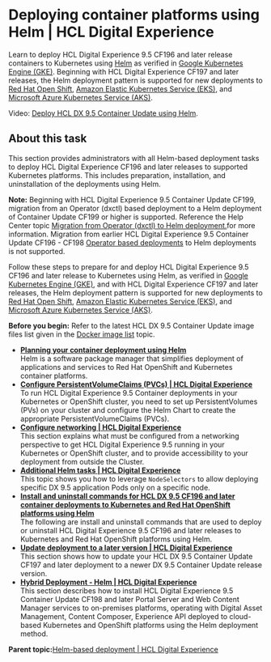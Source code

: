 # Deploying container platforms using Helm \| HCL Digital Experience

Learn to deploy HCL Digital Experience 9.5 CF196 and later release containers to Kubernetes using [Helm](helm.md) as verified in [Google Kubernetes Engine \(GKE\)](https://console.cloud.google.com/marketplace/details/google-cloud-platform/container-engine). Beginning with HCL Digital Experience CF197 and later releases, the Helm deployment pattern is supported for new deployments to [Red Hat Open Shift](https://www.redhat.com/en/technologies/cloud-computing/openshift), [Amazon Elastic Kubernetes Service \(EKS\)](https://aws.amazon.com/eks/?whats-new-cards.sort-by=item.additionalFields.postDateTime&whats-new-cards.sort-order=desc&eks-blogs.sort-by=item.additionalFields.createdDate&eks-blogs.sort-order=desc), and [Microsoft Azure Kubernetes Service \(AKS\)](https://azure.microsoft.com/en-us/services/kubernetes-service/).

Video: [Deploy HCL DX 9.5 Container Update using Helm](https://www.youtube.com/watch?v=pFKpMImqOQE).

## About this task

This section provides administrators with all Helm-based deployment tasks to deploy HCL Digital Experience CF196 and later releases to supported Kubernetes platforms. This includes preparation, installation, and uninstallation of the deployments using Helm.

**Note:** Beginning with HCL Digital Experience 9.5 Container Update CF199, migration from an Operator \(dxctl\) based deployment to a Helm deployment of Container Update CF199 or higher is supported. Reference the Help Center topic [Migration from Operator \(dxctl\) to Helm deployment.](../containerization/helm_operator_migration_dxctl.md)for more information. Migration from earlier HCL Digital Experience 9.5 Container Update CF196 - CF198 [Operator based deployments](deploy_container_platforms.md) to Helm deployments is not supported.

Follow these steps to prepare for and deploy HCL Digital Experience 9.5 CF196 and later release to Kubernetes using Helm, as verified in [Google Kubernetes Engine \(GKE\)](https://console.cloud.google.com/marketplace/details/google-cloud-platform/container-engine), and with HCL Digital Experience CF197 and later releases, the Helm deployment pattern is supported for new deployments to [Red Hat Open Shift](https://www.redhat.com/en/technologies/cloud-computing/openshift), [Amazon Elastic Kubernetes Service \(EKS\)](https://aws.amazon.com/eks/?whats-new-cards.sort-by=item.additionalFields.postDateTime&whats-new-cards.sort-order=desc&eks-blogs.sort-by=item.additionalFields.createdDate&eks-blogs.sort-order=desc), and [Microsoft Azure Kubernetes Service \(AKS\)](https://azure.microsoft.com/en-us/services/kubernetes-service/).

**Before you begin:** Refer to the latest HCL DX 9.5 Container Update image files list given in the [Docker image list](../containerization/docker.html) topic.

-   **[Planning your container deployment using Helm](../containerization/helm_planning_deployment.md)**  
Helm is a software package manager that simplifies deployment of applications and services to Red Hat OpenShift and Kubernetes container platforms.
-   **[Configure PersistentVolumeClaims \(PVCs\) \| HCL Digital Experience](../containerization/helm_persistent_volume_claims.md)**  
 To run HCL Digital Experience 9.5 Container deployments in your Kubernetes or OpenShift cluster, you need to set up PersistentVolumes \(PVs\) on your cluster and configure the Helm Chart to create the appropriate PersistentVolumeClaims \(PVCs\).
-   **[Configure networking \| HCL Digital Experience](../containerization/helm_configure_networking.md)**  
This section explains what must be configured from a networking perspective to get HCL Digital Experience 9.5 running in your Kubernetes or OpenShift cluster, and to provide accessibility to your deployment from outside the Cluster.
-   **[Additional Helm tasks \| HCL Digital Experience](../containerization/helm_additional_tasks.md)**  
This topic shows you how to leverage `NodeSelectors` to allow deploying specific DX 9.5 application Pods only on a specific node.
-   **[Install and uninstall commands for HCL DX 9.5 CF196 and later container deployments to Kubernetes and Red Hat OpenShift platforms using Helm](../containerization/helm_install_commands.md)**  
 The following are install and uninstall commands that are used to deploy or uninstall HCL Digital Experience 9.5 CF196 and later releases to Kubernetes and Red Hat OpenShift platforms using Helm.
-   **[Update deployment to a later version \| HCL Digital Experience](../containerization/helm_update_deployment.md)**  
 This section shows how to update your HCL DX 9.5 Container Update CF197 and later deployment to a newer DX 9.5 Container Update release version.
-   **[Hybrid Deployment - Helm \| HCL Digital Experience](../containerization/hybrid_deployment_helm.md)**  
This section describes how to install HCL Digital Experience 9.5 Container Update CF198 and later Portal Server and Web Content Manager services to on-premises platforms, operating with Digital Asset Management, Content Composer, Experience API deployed to cloud-based Kubernetes and OpenShift platforms using the Helm deployment method.

**Parent topic:**[Helm-based deployment \| HCL Digital Experience](../containerization/helm.md)

